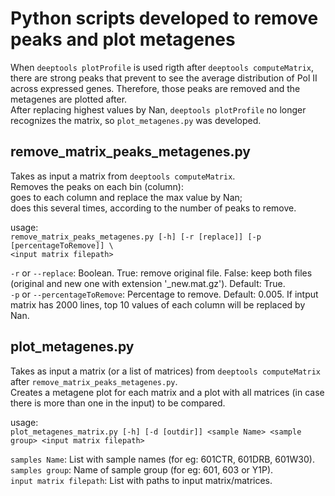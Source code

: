 # **Python scripts developed to remove peaks and plot metagenes**

When `deeptools plotProfile` is used rigth after `deeptools computeMatrix`, there are strong peaks that prevent to see the average distribution of Pol II across expressed genes.
Therefore, those peaks are removed and the metagenes are plotted after.  
After replacing highest values by Nan, `deeptools plotProfile` no longer recognizes the matrix, so `plot_metagenes.py` was developed.

## **remove_matrix_peaks_metagenes.py**

Takes as input a matrix from `deeptools computeMatrix`.  
Removes the peaks on each bin (column):  
goes to each column and replace the max value by Nan;  
does this several times, according to the number of peaks to remove.

usage:  
`remove_matrix_peaks_metagenes.py [-h] [-r [replace]] [-p [percentageToRemove]] \`  
`<input matrix filepath>`  

`-r` or `--replace`: Boolean. True: remove original file. False: keep both files (original and new one with extension '_new.mat.gz'). Default: True.  
`-p` or `--percentageToRemove`: Percentage to remove. Default: 0.005. If intput matrix has 2000 lines, top 10 values of each column will be replaced by Nan.  


## **plot_metagenes.py**

Takes as input a matrix (or a list of matrices) from `deeptools computeMatrix` after `remove_matrix_peaks_metagenes.py`.  
Creates a metagene plot for each matrix and a plot with all matrices (in case there is more than one in the input) to be compared.

usage:  
`plot_metagenes_matrix.py [-h] [-d [outdir]] <sample Name> <sample group> <input matrix filepath>`


`samples Name`: List with sample names (for eg: 601CTR, 601DRB, 601W30).  
`samples group`: Name of sample group (for eg: 601, 603 or Y1P).  
`input matrix filepath`: List with paths to input matrix/matrices.
